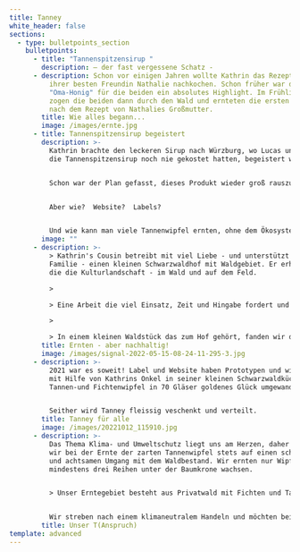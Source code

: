 ```yaml
---
title: Tanney
white_header: false
sections:
  - type: bulletpoints_section
    bulletpoints:
      - title: "Tannenspitzensirup "
        description: – der fast vergessene Schatz -
      - description: Schon vor einigen Jahren wollte Kathrin das Rezept der Großmutter
          ihrer besten Freundin Nathalie nachkochen. Schon früher war der
          "Oma-Honig" für die beiden ein absolutes Highlight. Im Frühling 2019
          zogen die beiden dann durch den Wald und ernteten die ersten Triebe
          nach dem Rezept von Nathalies Großmutter.
        title: Wie alles begann...
        image: /images/ernte.jpg
      - title: Tannenspitzensirup begeistert
        description: >-
          Kathrin brachte den leckeren Sirup nach Würzburg, wo Lucas und Jan,
          die Tannenspitzensirup noch nie gekostet hatten, begeistert waren. 


          Schon war der Plan gefasst, dieses Produkt wieder groß rauszubringen. 


          Aber wie?  Website?  Labels?  


          Und wie kann man viele Tannenwipfel ernten, ohne dem Ökosystem oder den Waldbesitzern zu schaden?
        image: ""
      - description: >-
          > Kathrin's Cousin betreibt mit viel Liebe - und unterstützt von der
          Familie - einen kleinen Schwarzwaldhof mit Waldgebiet. Er erhält so
          die die Kulturlandschaft - im Wald und auf dem Feld.

          >

          > Eine Arbeit die viel Einsatz, Zeit und Hingabe fordert und mich immer wieder begeistert.

          >

          > In einem kleinen Waldstück das zum Hof gehört, fanden wir dann unser Erntegebiet.
        title: Ernten - aber nachhaltig!
        image: /images/signal-2022-05-15-08-24-11-295-3.jpg
      - description: >-
          2021 war es soweit! Label und Website haben Prototypen und wir haben
          mit Hilfe von Kathrins Onkel in seiner kleinen Schwarzwaldküche unsere
          Tannen-und Fichtenwipfel in 70 Gläser goldenes Glück umgewandelt!


          Seither wird Tanney fleissig veschenkt und verteilt.
        title: Tanney für alle
        image: /images/20221012_115910.jpg
      - description: >-
          Das Thema Klima- und Umweltschutz liegt uns am Herzen, daher achten
          wir bei der Ernte der zarten Tannenwipfel stets auf einen schonenden
          und achtsamen Umgang mit dem Waldbestand. Wir ernten nur Wipfel die
          mindestens drei Reihen unter der Baumkrone wachsen. 


          > Unser Erntegebiet besteht aus Privatwald mit Fichten und Tannen aus Wildanflug, der nicht forstwirtschaftlich genutzt werden soll. Außer den Rehen -die die kleinen Wipfel auch besonders lecker finden, aber auch vor Ort ein Überangebot an Nahrung haben- nehmen wir so niemandem etwas weg.


          Wir streben nach einem klimaneutralem Handeln und möchten bei ersten Einnahmen einen Teil an das Bergwaldprojekt e.V. spenden.
        title: Unser T(Anspruch)
template: advanced
---
```

